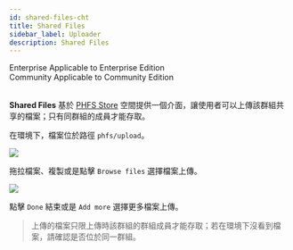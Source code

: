 ```yaml
---
id: shared-files-cht
title: Shared Files
sidebar_label: Uploader
description: Shared Files
---
```


<div class="label-sect">
  <div class="ee-only tooltip">Enterprise
    <span class="tooltiptext">Applicable to Enterprise Edition</span>
  </div>
  <div class="ce-only tooltip">Community
    <span class="tooltiptext">Applicable to Community Edition</span>
  </div>
</div>
<BR>

**Shared Files** 基於 [PHFS Store](quickstart/nb-data-store-cht#phfs-storage) 空間提供一個介面，讓使用者可以上傳該群組共享的檔案；只有同群組的成員才能存取。

在環境下，檔案位於路徑 `phfs/upload`。

![](assets/files-uploader.png)

拖拉檔案、複製或是點擊 `Browse files` 選擇檔案上傳。

![](assets/files-uploaded.png)

點擊 `Done` 結束或是 `Add more` 選擇更多檔案上傳。

> 上傳的檔案只限上傳時該群組的群組成員才能存取；若在環境下沒看到檔案，請確認是否位於同一群組。

